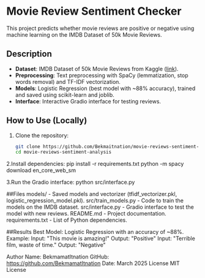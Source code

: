 # Movie Review Sentiment Checker

This project predicts whether movie reviews are positive or negative using machine learning on the IMDB Dataset of 50k Movie Reviews.

## Description
- **Dataset**: IMDB Dataset of 50k Movie Reviews from Kaggle ([link](https://www.kaggle.com/datasets/lakshmi25npathi/imdb-dataset-of-50k-movie-reviews)).
- **Preprocessing**: Text preprocessing with SpaCy (lemmatization, stop words removal) and TF-IDF vectorization.
- **Models**: Logistic Regression (best model with ~88% accuracy), trained and saved using scikit-learn and joblib.
- **Interface**: Interactive Gradio interface for testing reviews.

## How to Use (Locally)
1. Clone the repository:
   ```bash
   git clone https://github.com/Bekmaitnation/movie-reviews-sentiment-analysis.git
   cd movie-reviews-sentiment-analysis

2.Install dependencies:
   pip install -r requirements.txt
   python -m spacy download en_core_web_sm

3.Run the Gradio interface:
   python src/interface.py

##Files
models/ - Saved models and vectorizer (tfidf_vectorizer.pkl, logistic_regression_model.pkl).
src/train_models.py - Code to train the models on the IMDB dataset.
src/interface.py - Gradio interface to test the model with new reviews.
README.md - Project documentation.
requirements.txt - List of Python dependencies.

##Results
Best Model: Logistic Regression with an accuracy of ~88%.
Example:
Input: "This movie is amazing!"
Output: "Positive"
Input: "Terrible film, waste of time."
Output: "Negative"

Author
Name: BekmamatItnation
GitHub: https://github.com/BekmamatItnation
Date: March 2025
License
MIT License
